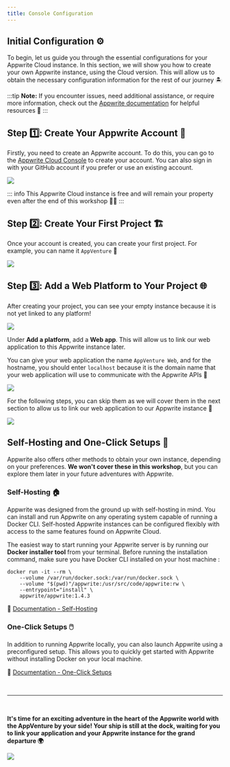 ```yaml
---
title: Console Configuration
---
```


<Documentation link="https://appwrite.io/docs/quick-starts/nextjs"></Documentation>

<Hero
title="Console Configuration 🛠️"
image="/assets/workshop/configuration/console/console_config.jpeg"
description="Welcome to the Configuration section of the Appwrite Console, an essential part of our journey.
Appwrite! 🧭 Here, we're going to get our Appwrite management tool ready to explore the vast universe before us
universe. These initial configurations will ensure a smooth and enjoyable experience throughout our adventure 🚀"
/>

## Initial Configuration ⚙️

To begin, let us guide you through the essential configurations for your Appwrite Cloud instance. In this section, we
will show you how to create your own Appwrite instance, using the Cloud version. This will allow us to obtain the
necessary configuration information for the rest of our journey 🏝️

:::tip
**Note:** If you encounter issues, need additional assistance, or require more information, check out
the [Appwrite documentation](https://appwrite.io/docs/quick-starts) for helpful resources 📘
:::

## Step 1️⃣: Create Your Appwrite Account 👤

Firstly, you need to create an Appwrite account. To do this, you can go to
the [Appwrite Cloud Console](https://cloud.appwrite.io/login) to create your account. You can also sign in with your
GitHub account if you prefer or use an existing account.

<Image src="/assets/workshop/configuration/console/console_signup.png" imageAlt="Onboarding screen Appwrite Cloud" withSpacing></Image>

::: info
This Appwrite Cloud instance is free and will remain your property even after the end of this workshop 💪🏼
:::

## Step 2️⃣: Create Your First Project 🏗️

Once your account is created, you can create your first project. For example, you can name it `AppVenture` 📝

<Image src="/assets/workshop/configuration/console/console_project.png" imageAlt="Create project screen" withSpacing></Image>

## Step 3️⃣: Add a Web Platform to Your Project 🌐

After creating your project, you can see your empty instance because it is not yet linked to any platform!

<Image src="/assets/workshop/configuration/console/console_select_platform.png" imageAlt="Console select platform" withSpacing></Image>

Under **Add a platform**, add a **Web app**. This will allow us to link our web application to this Appwrite instance
later.

You can give your web application the name `AppVenture Web`, and for the hostname, you should enter `localhost` because
it is the domain name that your web application will use to communicate with the Appwrite APIs 📡

<Image src="/assets/workshop/configuration/console/console_add_platform.png" imageAlt="Console form add platform" withSpacing></Image>

For the following steps, you can skip them as we will cover them in the next section to allow us to link our web
application to our Appwrite instance 🤯

<Image src="/assets/workshop/configuration/console/console_end.png" imageAlt="Console screen" withSpacing></Image>


<InfoBonus title="Other Ways to Set Up an Appwrite Instance 📦">

## Self-Hosting and One-Click Setups 📝

Appwrite also offers other methods to obtain your own instance, depending on your preferences. **We won't cover these in
this workshop**, but you can explore them later in your future adventures with Appwrite.

### Self-Hosting 🏠

Appwrite was designed from the ground up with self-hosting in mind. You can install and run Appwrite on any operating
system capable of running a Docker CLI. Self-hosted Appwrite instances can be configured flexibly with access to the
same features found on Appwrite Cloud.

The easiest way to start running your Appwrite server is by running our **Docker installer tool** from your terminal. Before
running the installation command, make sure you have Docker CLI installed on your host machine :

```shell
docker run -it --rm \
    --volume /var/run/docker.sock:/var/run/docker.sock \
    --volume "$(pwd)"/appwrite:/usr/src/code/appwrite:rw \
    --entrypoint="install" \
    appwrite/appwrite:1.4.3
```

📖 [Documentation - Self-Hosting](https://appwrite.io/docs/advanced/self-hosting)

### One-Click Setups 🖱️

In addition to running Appwrite locally, you can also launch Appwrite using a preconfigured setup. This allows you to
quickly get started with Appwrite without installing Docker on your local machine.

📖 [Documentation - One-Click Setups](https://appwrite.io/docs/advanced/self-hosting#one-click-setups)

</InfoBonus>

<br/>

---
<br/>

**It's time for an exciting adventure in the heart of the Appwrite world with the AppVenture by your side! Your ship is
still at the dock, waiting for you to link your application and your Appwrite instance for the grand departure 🌍**

<Image src="/assets/workshop/configuration/app/bay_app_boat.jpeg" imageAlt="Lexica image with a boat in a bay" withSpacing></Image>